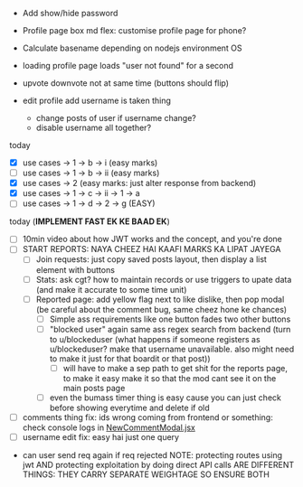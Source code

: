 - Add show/hide password
- Profile page box md flex: customise profile page for phone?
- Calculate basename depending on nodejs environment OS

- loading profile page loads "user not found" for a second
- upvote downvote not at same time (buttons should flip)
- edit profile add username is taken thing
  - change posts of user if username change?
  - disable username all together?

today
- [X] use cases -> 1 -> b -> i (easy marks)
- [ ] use cases -> 1 -> b -> ii (easy marks)
- [X] use cases -> 2 (easy marks: just alter response from backend)
- [X] use cases -> 1 -> c -> ii -> 1 -> a
- [ ] use cases -> 1 -> d -> 2 -> g (EASY)

today (****************IMPLEMENT FAST EK KE BAAD EK****************)
- [ ] 10min video about how JWT works and the concept, and you're done
- [ ] START REPORTS: NAYA CHEEZ HAI KAAFI MARKS KA LIPAT JAYEGA
  - [ ] Join requests: just copy saved posts layout, then display a list element with buttons
  - [ ] Stats: ask cgt? how to maintain records or use triggers to upate data (and make it accurate to some time unit)
  - [ ] Reported page: add yellow flag next to like dislike, then pop modal (be careful about the comment bug, same cheez hone ke chances)
    - [ ] Simple ass requirements like one button fades two other buttons
    - [ ] "blocked user" again same ass regex search from backend (turn to u/blockeduser (what happens if someone registers as u/blockeduser? make that username unavailable. also might need to make it just for that boardit or that post))
      - [ ] will have to make a sep path to get shit for the reports page, to make it easy make it so that the mod cant see it on the main posts page
    - [ ] even the bumass timer thing is easy cause you can just check before showing everytime and delete if old
- [ ] comments thing fix: ids wrong coming from frontend or something: check console logs in [NewCommentModal.jsx](frontend/src/components/BoarditPage/NewCommentModal.jsx)
- [ ] username edit fix: easy hai just one query

- can user send req again if req rejected
NOTE: protecting routes using jwt AND protecting exploitation by doing direct API calls ARE DIFFERENT THINGS: THEY CARRY SEPARATE WEIGHTAGE SO ENSURE BOTH